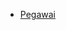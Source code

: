 - [Pegawai](/ "Zawa Documentation - Pegawai")
<!-- - [Commands & Paths](/336fc74be99f31a1b31a979721b38bf3.md "Zawa Documentation - Tim QC")
- [Variables](/variables.md)
- [Operators](/operators.md)
- [Branching](/branching.md)
- [Loops & Iterables](/loops.md)
- [Functions](/functions.md)
- [Conventions](/conventions.md)
- [Interpreters](/interpreters.md)
- [Formal Grammar](/formal-grammar.md) -->
